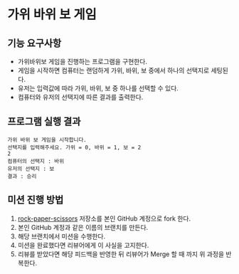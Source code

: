 # 가위 바위 보 게임

## 기능 요구사항
- 가위바위보 게임을 진행하는 프로그램을 구현한다.
- 게임을 시작하면 컴퓨터는 랜덤하게 가위, 바위, 보 중에서 하나의 선택지로 세팅된다.
- 유저는 입력값에 따라 가위, 바위, 보 중 하나를 선택할 수 있다.
- 컴퓨터와 유저의 선택지에 따른 결과를 출력한다.

## 프로그램 실행 결과
```
가위 바위 보 게임을 시작합니다.
선택지를 입력해주세요. 가위 = 0, 바위 = 1, 보 = 2
2
컴퓨터의 선택지 : 바위
유저의 선택지 : 보
결과 : 승리
```

## 미션 진행 방법
1. [rock-paper-scissors](https://github.com/banjjoknim/rock-paper-scissors) 저장소를 본인 GitHub 계정으로 fork 한다.
2. 본인 GitHub 계정과 같은 이름의 브랜치를 만든다.
3. 해당 브랜치에서 미션을 수행한다.
4. 미션을 완료했다면 리뷰어에게 이 사실을 고지한다.
5. 리뷰를 받았다면 해당 피드백을 반영한 뒤 리뷰어가 Merge 할 때 까지 위 과정을 반복한다.
